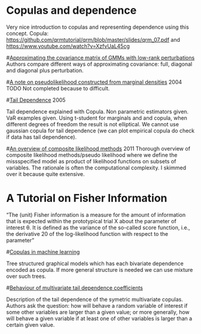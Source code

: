 # Copulas and dependence 
Very nice introduction to copulas and representing dependence using this concept.
Copula: https://github.com/qrmtutorial/qrm/blob/master/slides/qrm_07.pdf and https://www.youtube.com/watch?v=XzfvUaL45cg

#[Approximating the covariance matrix of GMMs with low-rank perturbations]()
Authors compare different ways of approximating covariance: full, diagonal and diagonal plus perturbation.

#[A note on pseudolikelihood constructed from marginal densities]()
2004
TODO
Not completed because to difficult.

#[Tail Dependence]()
2005

Tail dependence explained with Copula. Non parametric estimators given. VaR examples given. Using t-student for marginals
and and copula, when different degrees of freedom the result is not elliptical. We cannot use gaussian copula
for tail dependence (we can plot empirical copula do check if data has tail dependence).


#[An overview of composite likelihood methods]()
2011
Thorough overview of composite likelihood methods/pseudo likelihood where we define the missspecified model as product 
of likelihood functions on subsets of variables. The rationale is often the computational complexity. I skimmed over it because
quite extensive.

# A Tutorial on Fisher Information

“The (unit) Fisher information is a measure for the amount of information that is expected within the prototypical trial X about the parameter of interest θ. 
It is defined as the variance of the so-called score function, i.e., the derivative 20 of the log-likelihood function with respect to the parameter”

#[Copulas in machine learning]()

Tree structured graphical models which has each bivariate dependence encoded as copula. If more
general  structure is needed we can use mixture over such trees.

#[Behaviour of multivariate tail dependence coefficients]()

Description of the tail dependence of the symetric multivariate copulas. Authors ask the question: how will behave 
a random variable of interest if some other variables are larger than a given value; or more generally, 
how will behave a given variable if at least one of other variables is larger than a certain given value.